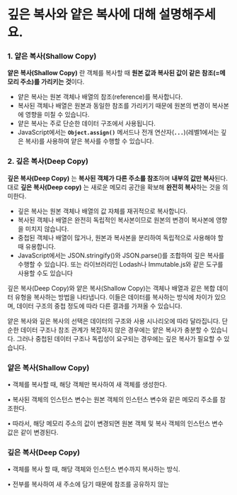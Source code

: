 # 깊은 복사와 얕은 복사에 대해 설명해주세요.

### 1. 얕은 복사(Shallow Copy)   
**얕은 복사(Shallow Copy)** 란 객체를 복사할 때 **원본 값과 복사된 값이 같은 참조(=메모리 주소)를 가리키는 것**이다.
- 얕은 복사는 원본 객체나 배열의 참조(reference)를 복사합니다.
- 복사된 객체나 배열은 원본과 동일한 참조를 가리키기 때문에 원본의 변경이 복사본에 영향을 미칠 수 있습니다.
- 얕은 복사는 주로 단순한 데이터 구조에서 사용됩니다.
- JavaScript에서는 **`Object.assign()`** 메서드나 전개 연산자(**`...`**)(레벨1에서는 깊은 복사)를 사용하여 얕은 복사를 수행할 수 있습니다.
    
### 2. 깊은 복사(Deep Copy)
**깊은 복사(Deep Copy)** 는 **복사된 객체가 다른 주소를 참조**하며 **내부의 값만 복사**된다.대로 **깊은 복사(Deep copy)** 는 새로운 메모리 공간을 확보해 **완전히 복사**하는 것을 의미한다.
- 깊은 복사는 원본 객체나 배열의 값 자체를 재귀적으로 복사합니다.
- 복사된 객체나 배열은 완전히 독립적인 복사본이므로 원본의 변경이 복사본에 영향을 미치지 않습니다.
- 중첩된 객체나 배열이 많거나, 원본과 복사본을 분리하여 독립적으로 사용해야 할 때 유용합니다.
- JavaScript에서는 JSON.stringify()와 JSON.parse()를 조합하여 깊은 복사를 수행할 수 있습니다. 또는 라이브러리인 Lodash나 Immutable.js와 같은 도구를 사용할 수도 있습니다

깊은 복사(Deep Copy)와 얕은 복사(Shallow Copy)는 객체나 배열과 같은 복합 데이터 유형을 복사하는 방법을 나타냅니다. 이들은 데이터를 복사하는 방식에 차이가 있으며, 데이터 구조의 중첩 정도에 따라 다른 결과를 가져올 수 있습니다.

얕은 복사와 깊은 복사의 선택은 데이터의 구조와 사용 시나리오에 따라 달라집니다. 단순한 데이터 구조나 참조 관계가 복잡하지 않은 경우에는 얕은 복사가 충분할 수 있습니다. 그러나 중첩된 데이터 구조나 독립성이 요구되는 경우에는 깊은 복사가 필요할 수 있습니다.


### 얕은 복사(Shallow Copy)
• 객체를 복사할 때, 해당 객체만 복사하여 새 객체를 생성한다.

•	복사된 객체의 인스턴스 변수는 원본 객체의 인스턴스 변수와 같은 메모리 주소를 참조한다.

•	따라서, 해당 메모리 주소의 값이 변경되면 원본 객체 및 복사 객체의 인스턴스 변수 값은 같이 변경된다.

### 깊은 복사(Deep Copy)

•	객체를 복사 할 때, 해당 객체와 인스턴스 변수까지 복사하는 방식.

•	전부를 복사하여 새 주소에 담기 때문에 참조를 공유하지 않는
